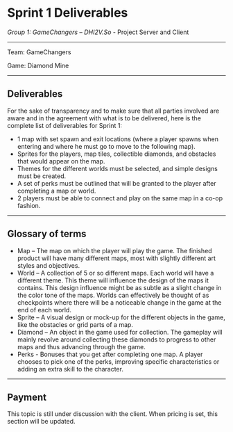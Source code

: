 # Sprint 1 Deliverables

_Group 1: GameChangers – DHI2V.So_ - Project Server and Client

---

Team: GameChangers

Game: Diamond Mine

---

## Deliverables

For the sake of transparency and to make sure that all parties involved are aware and in the agreement with what is to be delivered, here is the complete list of deliverables for Sprint 1:

* 1 map with set spawn and exit locations (where a player spawns when entering and where he must go to move to the following map).
* Sprites for the players, map tiles, collectible diamonds, and obstacles that would appear on the map.
* Themes for the different worlds must be selected, and simple designs must be created.
* A set of perks must be outlined that will be granted to the player after completing a map or world.
* 2 players must be able to connect and play on the same map in a co-op fashion.

---

## Glossary of terms

* Map – The map on which the player will play the game. The finished product will have many different maps, most with slightly different art styles and objectives.
* World – A collection of 5 or so different maps. Each world will have a different theme. This theme will influence the design of the maps it contains. This design influence might be as subtle as a slight change in the color tone of the maps. Worlds can effectively be thought of as checkpoints where there will be a noticeable change in the game at the end of each world.
* Sprite – A visual design or mock-up for the different objects in the game, like the obstacles or grid parts of a map.
* Diamond – An object in the game used for collection. The gameplay will mainly revolve around collecting these diamonds to progress to other maps and thus advancing through the game.
* Perks - Bonuses that you get after completing one map. A player chooses to pick one of the perks, improving specific characteristics or adding an extra skill to the character.

---

## Payment

This topic is still under discussion with the client. When pricing is set, this section will be updated.
